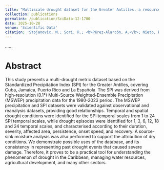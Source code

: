 ```yaml
---
title: "Multiscale drought dataset for the Greater Antilles: a resource for environmental and adaptation studies"
collection: publications
permalink: /publication/SciData-12-1700
date: 2025-10-28
venue: 'Scientific Data'
citation: 'Stojanovic, M.; Sorí, R.; <b>Pérez-Alarcón, A.</b>; Nieto, R.; Gimeno, L. (2025). Multiscale drought dataset for the Greater Antilles: a resource for environmental and adaptation studies. <i>Scientific Data</i>, 12, 1700. <a href="https://doi.org/10.1038/s41597-025-05992-9" target="blank">https://doi.org/10.1038/s41597-025-05992-9</a>'
---
```


......  

# Abstract

This study presents a multi-drought metric dataset based on the Standardized Precipitation Index (SPI) for the Greater Antilles, covering Cuba, Jamaica, Puerto Rico and La Española. The SPI was derived from high-resolution (0.1°) Multi-Source Weighted-Ensemble Precipitation (MSWEP) precipitation data for the 1980-2023 period. The MSWEP precipitation and SPI datasets were validated against observational and reanalysis datasets, providing good relationships. Temporal and spatial drought conditions were identified for the SPI temporal scales from 1 to 24 SPI temporal scales, while drought episodes were identified for 1, 3, 6, 12, 18 and 24 temporal scales, and characterised according to their duration, severity, affected area, persistence, onset speed, and recovery. A source-sink moisture analysis was also performed to support the attribution of dry conditions. We demonstrate possible uses of the database, and its consistency in representing past drought events that caused severe damage. Therefore, it proves to be a practical tool for understanding the phenomenon of drought in the Caribbean, managing water resources, agricultural development, and many other sectors.


